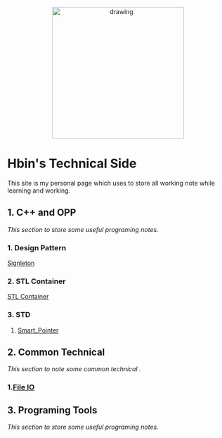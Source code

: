 
<p style="text-align:center;">
<img src="https://assets.pokemon.com/assets/cms2/img/pokedex/full/025.png" alt="drawing" width="300"/>
</p>

# Hbin's Technical Side

This site is my personal page which uses to store all working note while learning and working.


## 1. C++ and OPP
_This section to store some useful programing notes._

### 1. Design Pattern

[Signleton](Programming/CPP/Design_Pattern/singleton.md)

### 2. STL Container

[STL Container](Programming\CPP\STL\Containers\C++_STL_Overview.md)

### 3. STD

1. [Smart_Pointer](Programming/CPP/STD/SmartPointer/smart_pointer.md)

## 2. Common Technical
_This section to note some common technical ._

### 1.[File IO](Programming\Common_Technical\File_IO\file_io.md)

## 3. Programing Tools
_This section to store some useful programing notes._


